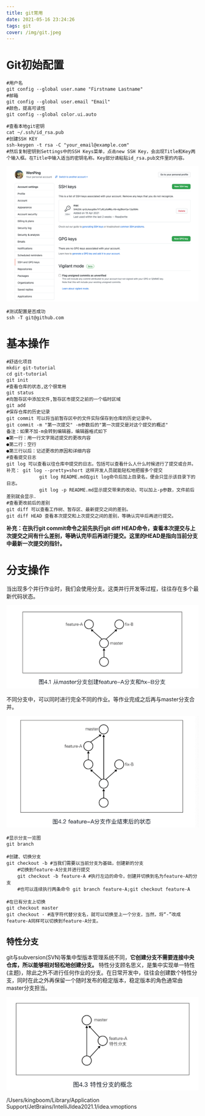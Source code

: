 ```yaml
---
title: git常用
date: 2021-05-16 23:24:26
tags: git
cover: /img/git.jpeg
---
```


# Git初始配置

```shell
#用户名
git config --global user.name "Firstname Lastname" 
#邮箱
git config --global user.email "Email"
#颜色，提高可读性
git config --global color.ui.auto
```

```shell
#查看本地git密钥
cat ~/.ssh/id_rsa.pub
#创建SSH KEY
ssh-keygen -t rsa -C "your_email@example.com"
#然后复制密钥到Settings中的SSH Keys菜单，点击new SSH Key，会出现Title和Key两个输入框。在Title中输入适当的密钥名称。Key部分请粘贴id_rsa.pub文件里的内容。
```

![image-20210727103839382](git常用/image-20210727103839382.png)

```shell
#测试配置是否成功
ssh -T git@github.com
```

# 基本操作

```shell
#舒适化项目
mkdir git-tutorial
cd git-tutorial
git init
#查看仓库的状态,这个很常用
git status
#向暂存区中添加文件,暂存区市提交之前的一个临时区域
git add
#保存仓库的历史记录
git commit 可以将当前暂存区中的文件实际保存到仓库的历史记录中。
git commit -m "第一次提交" -m参数后的"第一次提交是对这个提交的概述"
备注：如果不加-m会转到编辑器，编辑器格式如下
●第一行：用一行文字简述提交的更改内容
●第二行：空行
●第三行以后：记述更改的原因和详细内容
#查看提交日志
git log 可以查看以往仓库中提交的日志。包括可以查看什么人什么时候进行了提交或合并。
补充： git log --pretty=short 这样开发人员就能轻松地把握多个提交
			git log README.md在git log命令后加上目录名，便会只显示该目录下的日志。
			git log -p README.md显示提交带来的改动，可以加上-p参数，文件前后差别就会显示.
#查看更改前后的差别
git diff 可以查看工作树、暂存区、最新提交之间的差别。
git diff HEAD 查看本次提交和上次提交之间的差别，等确认完毕后再进行提交。
```

**补充：在执行git commit命令之前先执行git diff HEAD命令，查看本次提交与上次提交之间有什么差别，等确认完毕后再进行提交。这里的HEAD是指向当前分支中最新一次提交的指针。**

# 分支操作

当出现多个并行作业时，我们会使用分支。这类并行开发等过程，往往存在多个最新代码状态。

![image-20210727132422461](git常用/image-20210727132422461.png)

不同分支中，可以同时进行完全不同的作业。等作业完成之后再与master分支合并。

![image-20210727132634025](git常用/image-20210727132634025.png)

```shell
#显示分支一览图
git branch

#创建、切换分支
git checkout -b #当我们需要以当前分支为基础，创建新的分支
	#切换到feature-A分支并进行提交
	git checkout -b feature-A #执行左边的命令，创建并切换到名为feature-A的分支
	#也可以连续执行两条命令 git branch feature-A;git checkout feature-A
	
#在已有分支上切换
git checkout master
git checkout - #连字符代替分支名，就可以切换至上一个分支，当然，将“-”改成feature-A同样可以切换到feature-A分支。
```

## 特性分支

git与subversion(SVN)等集中型版本管理系统不同，**它创建分支不需要连接中央仓库，所以能够相对轻松地创建分支。**
特性分支顾名思义，是集中实现单一特性(主题)，除此之外不进行任何作业的分支。在日常开发中，往往会创建数个特性分支，同时在此之外再保留一个随时发布的稳定版本，稳定版本的角色通常由master分支担当。

![image-20210727141630352](git常用/image-20210727141630352.png)

/Users/kingboom/Library/Application Support/JetBrains/IntelliJIdea2021.1/idea.vmoptions
